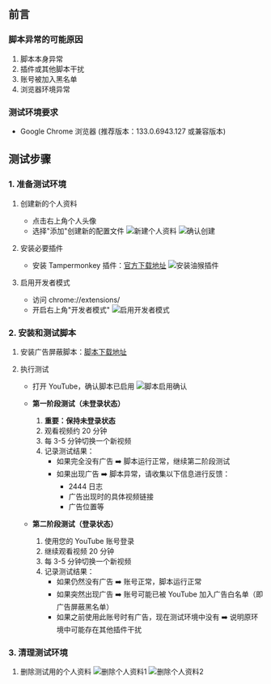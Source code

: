 ## 前言

### 脚本异常的可能原因

1. 脚本本身异常
2. 插件或其他脚本干扰
3. 账号被加入黑名单
4. 浏览器环境异常

### 测试环境要求

- Google Chrome 浏览器 (推荐版本：133.0.6943.127 或兼容版本)

## 测试步骤

### 1. 准备测试环境

1. 创建新的个人资料

   - 点击右上角个人头像
   - 选择"添加"创建新的配置文件
     ![新建个人资料](images/image.png)
     ![确认创建](images/PixPin_2025-02-22_12-59-11.png)

2. 安装必要插件
   - 安装 Tampermonkey 插件：[官方下载地址](https://www.tampermonkey.net/index.php?browser=chrome)
     ![安装油猴插件](images/PixPin_2025-02-22_13-01-47.png)
3. 启用开发者模式
   - 访问 chrome://extensions/
   - 开启右上角"开发者模式"
     ![启用开发者模式](images/PixPin_2025-02-22_13-22-55.png)

### 2. 安装和测试脚本

1. 安装广告屏蔽脚本：[脚本下载地址](https://greasyfork.org/zh-CN/scripts/480192-%E5%93%8E%E5%91%A6%E4%B8%8D%E9%94%99%E5%93%A6-%E5%AD%A6%E4%BC%9A%E7%9C%8B%E7%AE%80%E4%BB%8B-%E9%BB%91%E5%8F%B7%E5%A5%BD%E5%83%8F%E8%83%BD%E7%94%A8%E4%BA%86-%E5%8F%8D%E9%A6%88%E4%B8%80%E4%B8%8B)

2. 执行测试

   - 打开 YouTube，确认脚本已启用
     ![脚本启用确认](images/PixPin_2025-02-22_13-30-34.png)

   - **第一阶段测试（未登录状态）**

     1. **重要：保持未登录状态**
     2. 观看视频约 20 分钟
     3. 每 3-5 分钟切换一个新视频
     4. 记录测试结果：
        - 如果完全没有广告 ➡️ 脚本运行正常，继续第二阶段测试
        - 如果出现广告 ➡️ 脚本异常，请收集以下信息进行反馈：
          - 2444 日志
          - 广告出现时的具体视频链接
          - 广告位置等

   - **第二阶段测试（登录状态）**
     1. 使用您的 YouTube 账号登录
     2. 继续观看视频 20 分钟
     3. 每 3-5 分钟切换一个新视频
     4. 记录测试结果：
        - 如果仍然没有广告 ➡️ 账号正常，脚本运行正常
        - 如果突然出现广告 ➡️ 账号可能已被 YouTube 加入广告白名单（即广告屏蔽黑名单）
        - 如果之前使用此账号时有广告，现在测试环境中没有 ➡️ 说明原环境中可能存在其他插件干扰

### 3. 清理测试环境

1. 删除测试用的个人资料
   ![删除个人资料1](images/PixPin_2025-02-22_13-46-44.png)
   ![删除个人资料2](images/PixPin_2025-02-22_13-48-38.png)
